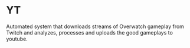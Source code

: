 # YT

Automated system that downloads streams of Overwatch gameplay from Twitch and analyzes, processes and uploads the good gameplays to youtube.
